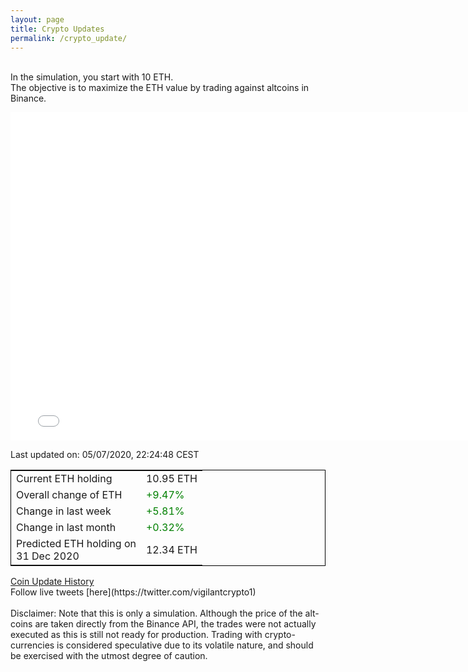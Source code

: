 ```yaml
---
layout: page
title: Crypto Updates
permalink: /crypto_update/
---
```

<br>In the simulation, you start with 10 ETH.<br>The objective is to maximize the ETH value by trading against altcoins 
in Binance.

<iframe width="775" height="525" frameborder="0" scrolling="no" src="//plotly.com/~vikramaditya91/109.embed"></iframe>

Last updated on: 05/07/2020, 22:24:48 CEST 
<table style="border:1px solid black;margin-left:auto;margin-right:auto;">
	<tbody>
	<tr>
		<td>Current ETH holding</td>
		<td>     10.95 ETH</td>
	</tr>
	<tr>
		<td>Overall change of ETH</td>
		<td><font color="green">+9.47%</font></td>
	</tr>
	<tr>
		<td>Change in last week</td>
		<td><font color="green">+5.81%</font></td>
	</tr>
	<tr>
		<td>Change in last month</td>
		<td><font color="green">+0.32%</font></td>
	</tr>
    <tr>
		<td>Predicted ETH holding on<br>31 Dec 2020</td>
		<td>     12.34 ETH</td>
	</tr>
	</tbody>
</table>
<a href="{{ site.baseurl }}/crypto_history">Coin Update History</a>
<br>
Follow live tweets [here](https://twitter.com/vigilantcrypto1)
<br>
<br>
Disclaimer:
Note that this is only a simulation. Although the price of the alt-coins are taken directly from the Binance API, the trades were not actually executed as this is still not ready for production.
Trading with crypto-currencies is considered speculative due to its volatile nature, and should be exercised with the utmost degree of caution.